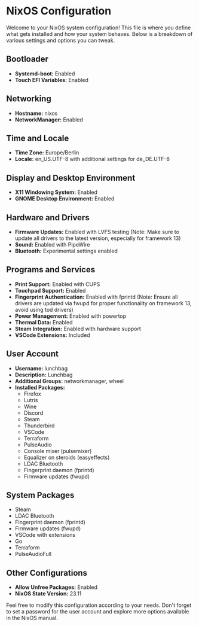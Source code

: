 # NixOS Configuration

Welcome to your NixOS system configuration! This file is where you define what gets installed and how your system behaves. Below is a breakdown of various settings and options you can tweak.

## Bootloader

- **Systemd-boot:** Enabled
- **Touch EFI Variables:** Enabled

## Networking

- **Hostname:** nixos
- **NetworkManager:** Enabled

## Time and Locale

- **Time Zone:** Europe/Berlin
- **Locale:** en_US.UTF-8 with additional settings for de_DE.UTF-8

## Display and Desktop Environment

- **X11 Windowing System:** Enabled
- **GNOME Desktop Environment:** Enabled

## Hardware and Drivers

- **Firmware Updates:** Enabled with LVFS testing (Note: Make sure to update all drivers to the latest version, especially for framework 13)
- **Sound:** Enabled with PipeWire
- **Bluetooth:** Experimental settings enabled

## Programs and Services

- **Print Support:** Enabled with CUPS
- **Touchpad Support:** Enabled
- **Fingerprint Authentication:** Enabled with fprintd (Note: Ensure all drivers are updated via fwupd for proper functionality on framework 13, avoid using tod drivers)
- **Power Management:** Enabled with powertop
- **Thermal Data:** Enabled
- **Steam Integration:** Enabled with hardware support
- **VSCode Extensions:** Included

## User Account

- **Username:** lunchbag
- **Description:** Lunchbag
- **Additional Groups:** networkmanager, wheel
- **Installed Packages:** 
  - Firefox
  - Lutris
  - Wine
  - Discord
  - Steam
  - Thunderbird
  - VSCode
  - Terraform
  - PulseAudio
  - Console mixer (pulsemixer)
  - Equalizer on steroids (easyeffects)
  - LDAC Bluetooth
  - Fingerprint daemon (fprintd)
  - Firmware updates (fwupd)

## System Packages

- Steam
- LDAC Bluetooth
- Fingerprint daemon (fprintd)
- Firmware updates (fwupd)
- VSCode with extensions
- Go
- Terraform
- PulseAudioFull

## Other Configurations

- **Allow Unfree Packages:** Enabled
- **NixOS State Version:** 23.11

Feel free to modify this configuration according to your needs. Don't forget to set a password for the user account and explore more options available in the NixOS manual.
